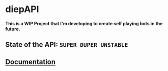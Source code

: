 # diepAPI

#### This is a WIP Project that I'm developing to create self playing bots in the future.

## State of the API: `SUPER DUPER UNSTABLE`

## [Documentation]("https://github.com/Cazka/diepAPI/docs/diepAPI.md)
